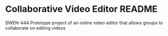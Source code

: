 # Collaborative Video Editor README
SWEN-444 Prototype project of an online video editor that allows groups to collaborate on editing videos
